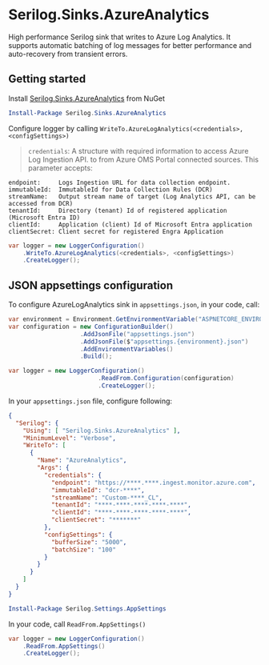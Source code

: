 # Serilog.Sinks.AzureAnalytics
High performance Serilog sink that writes to Azure Log Analytics. It supports automatic batching of log messages for better performance and auto-recovery from transient errors.


## Getting started
Install [Serilog.Sinks.AzureAnalytics](https://www.nuget.org/packages/serilog.sinks.azureanalytics) from NuGet

```PowerShell
Install-Package Serilog.Sinks.AzureAnalytics
```

Configure logger by calling `WriteTo.AzureLogAnalytics(<credentials>, <configSettings>)`

> `credentials`: A structure with required information to access Azure Log Ingestion API. to  from Azure OMS Portal connected sources. This parameter accepts:
```
endpoint:     Logs Ingestion URL for data collection endpoint.
immutableId:  ImmutableId for Data Collection Rules (DCR)
streamName:   Output stream name of target (Log Analytics API, can be accessed from DCR)
tenantId:     Directory (tenant) Id of registered application (Microsoft Entra ID)
clientId:     Application (client) Id of Microsoft Entra application
clientSecret: Client secret for registered Engra Application  
```
>

```C#
var logger = new LoggerConfiguration()
    .WriteTo.AzureLogAnalytics(<credentials>, <configSettings>)
    .CreateLogger();
```

## JSON appsettings configuration

To configure AzureLogAnalytics sink in `appsettings.json`, in your code, call:

```C#
var environment = Environment.GetEnvironmentVariable("ASPNETCORE_ENVIRONMENT");
var configuration = new ConfigurationBuilder()
                    .AddJsonFile("appsettings.json")
                    .AddJsonFile($"appsettings.{environment}.json")
                    .AddEnvironmentVariables()
                    .Build();

var logger = new LoggerConfiguration()
                         .ReadFrom.Configuration(configuration)
                         .CreateLogger();
```
In your `appsettings.json` file, configure following:

```JSON
{
  "Serilog": {
    "Using": [ "Serilog.Sinks.AzureAnalytics" ],
    "MinimumLevel": "Verbose",
    "WriteTo": [
      {
        "Name": "AzureAnalytics",
        "Args": {
          "credentials": {
            "endpoint": "https://****.****.ingest.monitor.azure.com",
            "immutableId": "dcr-****",
            "streamName": "Custom-****_CL",
            "tenantId": "****-****-****-****-****",
            "clientId": "****-****-****-****-****",
            "clientSecret": "*******"
          },
          "configSettings": {
            "bufferSize": "5000",
            "batchSize": "100"
          }
        }
      }
    ]
  }
}
```

```PowerShell
Install-Package Serilog.Settings.AppSettings
```
In your code, call `ReadFrom.AppSettings()`

```C#
var logger = new LoggerConfiguration()
    .ReadFrom.AppSettings()
    .CreateLogger();
```

